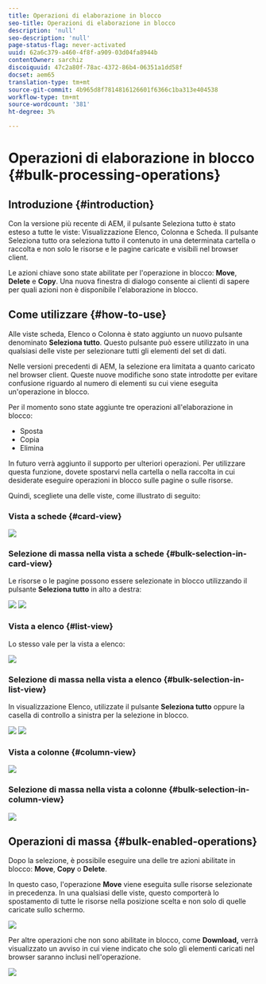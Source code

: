 ```yaml
---
title: Operazioni di elaborazione in blocco
seo-title: Operazioni di elaborazione in blocco
description: 'null'
seo-description: 'null'
page-status-flag: never-activated
uuid: 62a6c379-a460-4f8f-a909-03d04fa8944b
contentOwner: sarchiz
discoiquuid: 47c2a80f-78ac-4372-86b4-06351a1dd58f
docset: aem65
translation-type: tm+mt
source-git-commit: 4b965d8f7814816126601f6366c1ba313e404538
workflow-type: tm+mt
source-wordcount: '381'
ht-degree: 3%

---
```



# Operazioni di elaborazione in blocco {#bulk-processing-operations}

## Introduzione {#introduction}

Con la versione più recente di AEM, il pulsante Seleziona tutto è stato esteso a tutte le viste: Visualizzazione Elenco, Colonna e Scheda. Il pulsante Seleziona tutto ora seleziona tutto il contenuto in una determinata cartella o raccolta e non solo le risorse e le pagine caricate e visibili nel browser client.

Le azioni chiave sono state abilitate per l&#39;operazione in blocco: **Move**, **Delete** e **Copy**. Una nuova finestra di dialogo consente ai clienti di sapere per quali azioni non è disponibile l&#39;elaborazione in blocco.

## Come utilizzare {#how-to-use}

Alle viste scheda, Elenco o Colonna è stato aggiunto un nuovo pulsante denominato **Seleziona tutto**. Questo pulsante può essere utilizzato in una qualsiasi delle viste per selezionare tutti gli elementi del set di dati.

Nelle versioni precedenti di AEM, la selezione era limitata a quanto caricato nel browser client. Queste nuove modifiche sono state introdotte per evitare confusione riguardo al numero di elementi su cui viene eseguita un&#39;operazione in blocco.

Per il momento sono state aggiunte tre operazioni all&#39;elaborazione in blocco:

* Sposta
* Copia
* Elimina

In futuro verrà aggiunto il supporto per ulteriori operazioni.
Per utilizzare questa funzione, dovete spostarvi nella cartella o nella raccolta in cui desiderate eseguire operazioni in blocco sulle pagine o sulle risorse.

Quindi, scegliete una delle viste, come illustrato di seguito:

### Vista a schede {#card-view}

![](assets/unu.png)

### Selezione di massa nella vista a schede {#bulk-selection-in-card-view}

Le risorse o le pagine possono essere selezionate in blocco utilizzando il pulsante **Seleziona tutto** in alto a destra:

![](assets/doi.png) ![](assets/trei.png)

### Vista a elenco  {#list-view}

Lo stesso vale per la vista a elenco:

![](assets/patru_modified.png)

### Selezione di massa nella vista a elenco {#bulk-selection-in-list-view}

In visualizzazione Elenco, utilizzate il pulsante **Seleziona tutto** oppure la casella di controllo a sinistra per la selezione in blocco.

![](assets/cinci.png) ![](assets/sase.png)

### Vista a colonne {#column-view}

![](assets/sapte.png)

### Selezione di massa nella vista a colonne {#bulk-selection-in-column-view}

![](assets/opt.png)

## Operazioni di massa {#bulk-enabled-operations}

Dopo la selezione, è possibile eseguire una delle tre azioni abilitate in blocco: **Move**, **Copy** o **Delete**.

In questo caso, l&#39;operazione **Move** viene eseguita sulle risorse selezionate in precedenza. In una qualsiasi delle viste, questo comporterà lo spostamento di tutte le risorse nella posizione scelta e non solo di quelle caricate sullo schermo.

![](assets/noua.png)

Per altre operazioni che non sono abilitate in blocco, come **Download,** verrà visualizzato un avviso in cui viene indicato che solo gli elementi caricati nel browser saranno inclusi nell&#39;operazione.

![](assets/zece.png)
